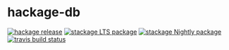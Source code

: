 hackage-db
==========

[![hackage release](https://img.shields.io/hackage/v/hackage-db.svg?label=hackage)](http://hackage.haskell.org/package/hackage-db)
[![stackage LTS package](http://stackage.org/package/hackage-db/badge/lts)](http://stackage.org/lts/package/hackage-db)
[![stackage Nightly package](http://stackage.org/package/hackage-db/badge/nightly)](http://stackage.org/nightly/package/hackage-db)
[![travis build status](https://img.shields.io/travis/peti/hackage-db/master.svg?label=travis+build)](https://travis-ci.org/peti/hackage-db)
